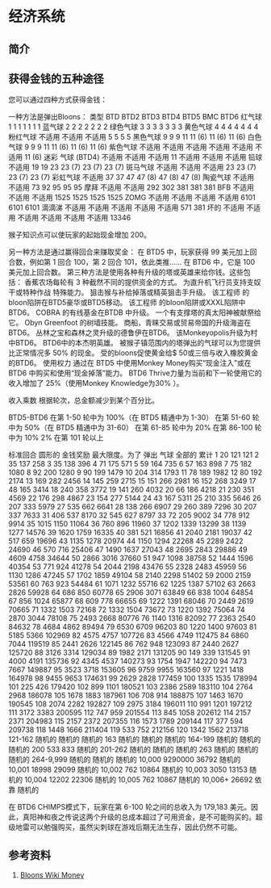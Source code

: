 # 经济系统
## 简介

## 获得金钱的五种途径
您可以通过四种方式获得金钱：

一种方法是弹出Bloons：
类型	BTD	BTD2	BTD3	BTD4	BTD5	BMC	BTD6
红气球	1	1	1	1	1	1	1
蓝气球	2	2	2	2	2	2	2
绿色气球	3	3	3	3	3	3	3
黄色气球	4	4	4	4	4	4	4
粉红气球	不适用	不适用	不适用	5	5	5	5
黑色气球	9	9	9	11	11 (6)	11 (6)	11 (6)
白色气球	9	9	9	11	11 (6)	11 (6)	11 (6)
紫色气球	不适用	不适用	不适用	不适用	不适用	不适用	11 (6)
迷彩 气球 (BTD4)	不适用	不适用	不适用	11	不适用	不适用	不适用
铅球	不适用	19	19	23	23 (7)	23 (7)	23 (7)
斑马气球	不适用	不适用	不适用	23	23 (7)	23 (7)	23 (7)
彩虹气球	不适用	37	37	47	47 (8)	47 (8)	47 (8)
陶瓷气球	不适用	不适用	73	92	95	95	95
摩拜	不适用	不适用	292	302	381	381	381
BFB	不适用	不适用	不适用	1525	1525	1525	1525
ZOMG	不适用	不适用	不适用	不适用	6101	6101	6101
滴滴涕	不适用	不适用	不适用	不适用	不适用	571	381
坏的	不适用	不适用	不适用	不适用	不适用	不适用	13346


猴子知识点可以使玩家的起始现金增加 200。

另一种方法是通过赢得回合来赚取奖金：
在 BTD5 中，玩家获得 99 美元加上回合数，例如第 1 回合 100，第 2 回合 101，依此类推……
在 BTD6 中，它是 100 美元加上回合数。
第三种方法是使用各种有升级的塔或英雄来给你钱。这些包括：
香蕉农场每轮有 3 种截然不同的提供资金的方式。
为直升机飞行员支持支奴干或特种作战 特殊能力。
狙击猴与补给掉落或精英狙击手升级。
该工程师 的bloon陷阱在BTD5豪华或BTD5移动。
该工程师 的bloon陷阱或XXXL陷阱中BTD6。
COBRA 的有线基金在BTDB 中升级。
一个有支撑塔的真太阳神被献祭给它。
Obyn Greenfoot 的树墙技能。
商船，青睐交易或贸易帝国的升级海盗在BTD6。
丛林之宝和森林之灵升级的德鲁伊在BTD6。
该Monkeyopolis升级为村中BTD6。
BTD6中的本杰明英雄。
被猴子镇范围内的塔弹出的气球可以为您提供比正常情况多 50% 的现金。
受的bloons促使黄金给$ 50或三倍与收入橡胶黄金的BTD6。
使用权力
通过在 BTD5 中使用Monkey Money购买“现金注入”或在 BTD6 中购买和使用“现金掉落”能力。
BTD6 Thrive力量为当前和下一轮使用它的收入增加了 25%（使用Monkey Knowledge为30% ）。


收入乘数
根据轮次，总金额减少到某个百分比。

BTD5-BTD6
在第 1-50 轮中为 100%（在 BTD5 精通中为 1-30）
在第 51-60 轮中为 50%（在 BTD5 精通中为 31-60）
在第 61-85 轮中为 20%
在第 86-100 轮中为 10%
2% 在第 101 轮以上


标准回合 
圆形的	金钱奖励
最大限度。为了
弹出
气球	全部的	累计
1	20	121	121
2	35	137	258
3	35	138	396
4	71	175	571
5	59	164	735
6	57	163	898
7	75	182	1080
8	92	200	1280
9	90	199	1479
10	204	314	1793
11	78	189	1982
12	80	192	2174
13	169	282	2456
14	145	259	2715
15	151	266	2981
16	152	268	3249
17	48	165	3414
18	240	358	3772
19	141	260	4032
20	66	186	4218
21	230	351	4569
22	176	298	4867
23	154	277	5144
24	43	167	5311
25	210	335	5646
26	207	333	5979
27	535	662	6641
28	138	266	6907
29	260	389	7296
30	207	337	7633
31	406	537	8170
32	545	627	8797
33	72	205	9002
34	778	912	9914
35	1015	1150	11064
36	760	896	11960
37	1202	1339	13299
38	1139	1277	14576
39	1620	1759	16335
40	381	521	16856
41	2040	2181	19037
42	517	659	19696
43	1135	1278	20974
44	1150	1294	22268
45	2289	2422	24690
46	570	716	25406
47	1490	1637	27043
48	2695	2843	29886
49	4609	4758	34644
50	2866	3016	37660
51	947	1098	38758
52	1444	1596	40354
53	771	924	41278
54	2044	2198	43476
55	2328	2483	45959
56	1130	1286	47245
57	1702	1859	49104
58	2140	2298	51402
59	2000	2159	53561
60	763	923	54484
61	1071	1232	55716
62	1225	1387	57102
63	2663	2826	59928
64	686	850	60778
65	2906	3071	63849
66	838	1004	64854
67	856	1024	65877
68	609	778	66655
69	1222	1391	68046
70	2449	2619	70665
71	1332	1503	72168
72	1332	1504	73672
73	1220	1392	75064
74	2870	3044	78108
75	2493	2668	80776
76	1140	1316	82092
77	2363	2540	84632
78	4684	4862	89494
79	6530	6709	96203
80	1220	1400	97603
81	5185	5366	102969
82	4575	4757	107726
83	4566	4749	112475
84	6860	7044	119519
85	2441	2626	122145
86	762	948	123093
87	2440	2627	125720
88	3126	3314	129034
89	1982	2171	131205
90	149	339	131545
91	4000	4191	135736
92	4345	4537	140273
93	1754	1947	142220
94	7473	7667	149887
95	3523	3718	153605
96	9759	9955	163560
97	1221	1418	164978
98	9455	9653	174631
99	2629	2828	177459
100	1335	1535	178994
101	225	426	179420
102	899	1101	180521
103	2386	2589	183110
104	2764	2968	186078
105	1678	1883	187961
106	708	914	188875
107	1463	1670	190545
108	2074	2282	192827
109	2975	3184	196011
110	991	1201	197212
111	3172	3383	200595
112	747	959	201554
113	845	1058	202612
114	2157	2371	204983
115	2157	2372	207355
116	1573	1789	209144
117	377	594	209738
118	1448	1666	211404
119	533	752	212156
120	1342	1562	213718
121-162	随机的	随机的	随机的
163	随机的	随机的	随机的
164-199	随机的	随机的	随机的
200	533	833	随机的
201-262	随机的	随机的	随机的
263	随机的	随机的	随机的
264-9,999	随机的	随机的	随机的
10,000	9290000	36792	随机的
10,001	18998	29099	随机的
10,002	762	10864	随机的
10,003	3050	13153	随机的
10,004	12202	22306	随机的
10,005	762	10867	随机的
10,006+	26692	依靠	随机的

在 BTD6 CHIMPS模式下，玩家在第 6-100 轮之间的总收入为 179,183 美元。因此，真阳神和夜之传说这两个升级的总成本超过了可用资金，是不可能购买的。超级地雷可以勉强购买，虽然尖刺球在游戏后期无法生存，因此仍然不可能。

## 参考资料
1. [Bloons Wiki Money](https://bloons.fandom.com/wiki/Money)